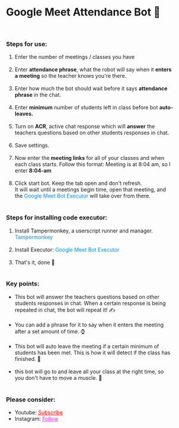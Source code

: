 <div style="width:fit-content;height: fit-content;margin: 5%;">
    <h1>Google Meet Attendance Bot 🤖</h1><br>
    <h3>Steps for use: </h3>
    <ol style="margin-bottom:10px;">
        <li>Enter the number of meetings / classes you have</li><br>
        <li>Enter <b>attendance phrase</b>, what the robot will say when it <b>enters a meeting</b> so the teacher knows
            you're there.</li><br>
        <li>Enter how much the bot should wait before it says <b>attendance phrase</b> in the chat.</li><br>
        <li>Enter <b>minimum</b> number of students left in class before bot <b>auto-leaves.</b></li><br>
        <li>Turn on <b>ACR</b>, active chat response which will <b>answer</b> the teachers questions based on other
            students responses in chat.</li><br>
        <li>Save settings.</li><br>
        <li>Now enter the <b>meeting links</b> for all of your classes and when each class starts. Follow this format:
            Meeting is at 8:04 am, so I enter <b>8:04-am</b></li><br>
        <li>Click start bot. Keep the tab open and don't refresh. <br>It will wait until a meetings begin time, open
            that meeting, and the <a target="_Blank"
                href="https://greasyfork.org/en/scripts/422503-google-meet-attendance-bot-code-executor"
                style="text-decoration: none;color: rgb(0, 140, 255);">Google Meet Bot Executor</a> will take over from
            there.</li><br>
    </ol>
    <h3>Steps for installing code executor: </h3>
    <ol style="margin-bottom:10px;">
        <li>Install Tampermonkey, a userscript runner and manager. <a target="_Blank"
                href="https://chrome.google.com/webstore/detail/tampermonkey/dhdgffkkebhmkfjojejmpbldmpobfkfo?hl=en"
                style="text-decoration: none;color: rgb(0, 140, 255)">Tampermonkey</a> </li><br>
        <li>Install Executor: <a target="_Blank"
                href="https://greasyfork.org/en/scripts/422503-google-meet-attendance-bot-code-executor"
                style="text-decoration: none;color:rgb(0, 140, 255)">Google Meet Bot Executor</a> </li><br>
        <li>That's it, done 🙌</li><br>
    </ol>
    <h3>Key points:</h3>
    <ul style="margin-bottom:10px;">
        <li>This bot will answer the teachers questions based on other students responses in chat. When a certain
            response
            is being repeated in chat, the bot will repeat it! ✍</li><br>
        <li>You can add a phrase for it to say when it enters the meeting after a set amount of time. ⌚</li><br>
        <li>This bot will auto leave the meeting if a certain minimum of students has been met. This is how it will
            detect
            if the class has finished. 🧠</li><br>
            <li>this bot will go to and leave all your class at the right time, so you don't have to move a muscle. 💪</li><br>
    </ul>
    <h3>Please consider:</h3>
    <ul>
        <li>Youtube: <a style="color:red;" target="_Blank"
                href="https://www.youtube.com/channel/UCinBnZ2BKAbCKA1w9lmFd0w">Subscribe</a></li>
        <li>Instagram: <a style="color:#dc2ef0;" target="_Blank"
                href="https://www.instagram.com/nyc.geahad.codes/">Follow</a></li>
    </ul>
    <br>


</div>
